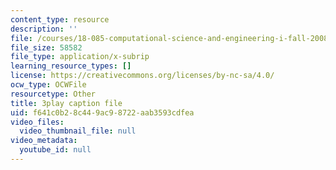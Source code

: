 ```yaml
---
content_type: resource
description: ''
file: /courses/18-085-computational-science-and-engineering-i-fall-2008/f641c0b28c449ac98722aab3593cdfea_UdpdZ0diXUg.srt
file_size: 58582
file_type: application/x-subrip
learning_resource_types: []
license: https://creativecommons.org/licenses/by-nc-sa/4.0/
ocw_type: OCWFile
resourcetype: Other
title: 3play caption file
uid: f641c0b2-8c44-9ac9-8722-aab3593cdfea
video_files:
  video_thumbnail_file: null
video_metadata:
  youtube_id: null
---
```

